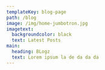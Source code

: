 ```yaml
---
templateKey: blog-page
path: /blog
image: /img/home-jumbotron.jpg
imagetext:
  backgroundcolor: black
  text: Latest Posts
main:
  heading: BLogz
  text: Lorem ipsum la de da da da
---
```


